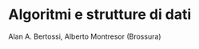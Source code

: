 Algoritmi e strutture di dati
=============================
Alan A. Bertossi, Alberto Montresor (Brossura)

